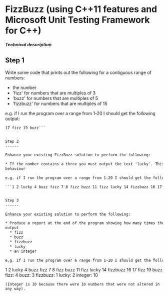 FizzBuzz (using C++11 features and Microsoft Unit Testing Framework for C++)
==========



***Technical description***

Step 1
-------
Write some code that prints out the following for a contiguous range of numbers:
* the number
* 'fizz' for numbers that are multiples of 3
* 'buzz' for numbers that are multiples of 5
* 'fizzbuzz' for numbers that are multiples of 15

e.g. if I run the program over a range from 1-20 I should get the following output:

```1 2 fizz 4 buzz fizz 7 8 fizz buzz 11 fizz 13 14 fizzbuzz 16
17 fizz 19 buzz```


Step 2
------

Enhance your existing FizzBuzz solution to perform the following:

* If the number contains a three you must output the text 'lucky'. This overrides any existing
behaviour

e.g. if I run the program over a range from 1-20 I should get the following output:

```1 2 lucky 4 buzz fizz 7 8 fizz buzz 11 fizz lucky 14 fizzbuzz 16 17 fizz 19 buzz```


Step 3
------

Enhance your existing solution to perform the following:

* Produce a report at the end of the program showing how many times the following were
output
  * fizz
  * buzz
  * fizzbuzz
  * lucky
  * an integer

e.g. if I run the program over a range from 1-20 I should get the following output:

```
1 2 lucky 4 buzz fizz 7 8 fizz buzz 11 fizz lucky 14 fizzbuzz 16 17 fizz 19 buzz
fizz: 4
buzz: 3
fizzbuzz: 1
lucky: 2
integer: 10
```
(Integer is 10 because there were 10 numbers that were not altered in any way).
